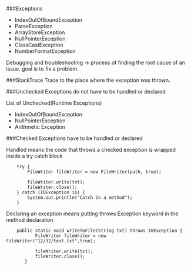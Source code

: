 ###Exceptions

- IndexOutOfBoundException
- ParseException
- ArrayStoreException
- NullPointerException
- ClassCastException
- NumberFormatException


Debugging and troubleshooting -> process of finding the root cause of an issue. goal is to fix a problem.



###StackTrace
Trace to the place where the exception was thrown.



###Unchecked Exceptions do not have to be handled or declared

List of Unchecked(Runtime Exceptions) 

- IndexOutOfBoundException
- NullPointerException
- Arithmetic Exception


###Checked Exceptions have to be handled or declared

Handled means the code that throws a checked exception is wrapped inside a try catch block

        try {
            FileWriter fileWriter = new FileWriter(path, true);

            fileWriter.write(txt);
            fileWriter.close();
        } catch (IOException io) {
            System.out.println("Catch in a method");
        }
        
        
 Declaring an exception means putting throws Exception keyword in the method declaration
 
        public static void writeToFile(String txt) throws IOException {
               FileWriter fileWriter = new FileWriter("12/32/test.txt",true);
       
               fileWriter.write(txt);
               fileWriter.close();
           }
